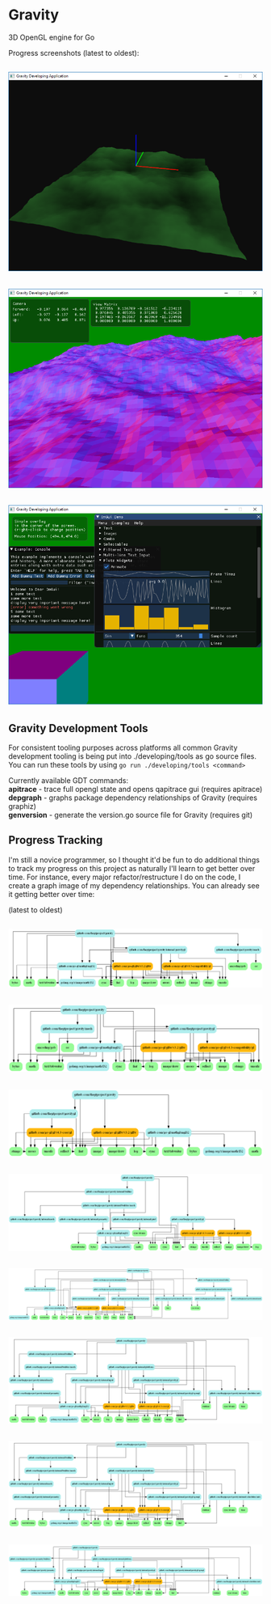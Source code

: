# Gravity
3D OpenGL engine for Go

Progress screenshots (latest to oldest):

![](images/gravityss3.png)
---

![](images/gravityss2.png)
---

![](images/gravityss1.png)
---


## Gravity Development Tools
For consistent tooling purposes across platforms all common Gravity development tooling is being put into ./developing/tools as go source files. You can run these tools by using ```go run ./developing/tools <command>```

Currently available GDT commands:  
   **apitrace**   -  trace full opengl state and opens qapitrace gui (requires apitrace)  
   **depgraph**   -  graphs package dependency relationships of Gravity (requires graphiz)  
   **genversion** -  generate the version.go source file for Gravity (requires git)

## Progress Tracking
I'm still a novice programmer, so I thought it'd be fun to do additional things to track my progress on this project as naturally I'll learn to get better over time. For instance, every major refactor/restructure I do on the code, I create a graph image of my dependency relationships. You can already see it getting better over time:

(latest to oldest)

![](images/depgraph8.png)
---

![](images/depgraph7.png)
---

![](images/depgraph6.png)
---

![](images/depgraph5.png)
---

![](images/depgraph4.png)
---

![](images/depgraph3.png)
---

![](images/depgraph2.png)
---

![](images/depgraph1.png)
---
